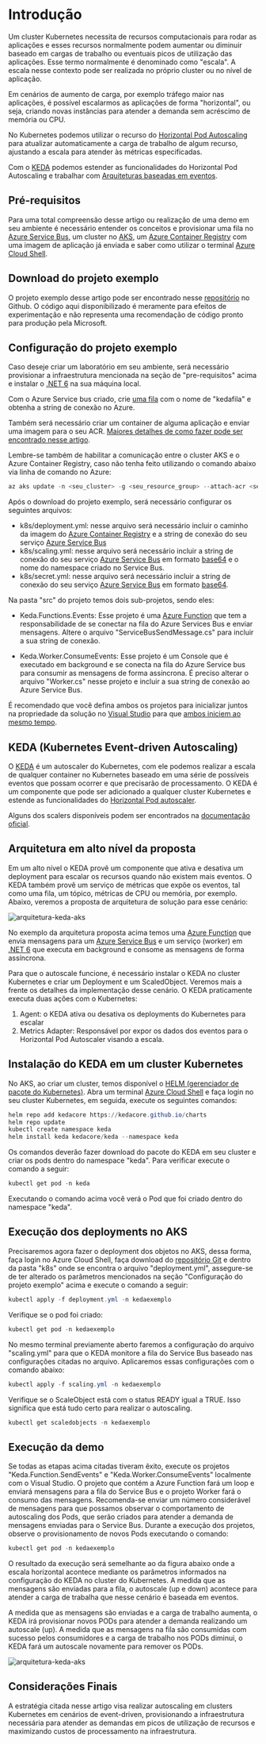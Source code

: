 # Introdução

Um cluster Kubernetes necessita de recursos computacionais para rodar as aplicações e esses recursos normalmente podem aumentar ou diminuir baseado em cargas de trabalho ou eventuais picos de utilização das aplicações. Esse termo normalmente é denominado como "escala".
A escala nesse contexto pode ser realizada no próprio cluster ou no nível de aplicação.

Em cenários de aumento de carga, por exemplo tráfego maior nas aplicações, é possível escalarmos as aplicações de forma "horizontal", ou seja, criando novas instâncias para atender a demanda sem acréscimo de memória ou CPU.

No Kubernetes podemos utilizar o recurso do [Horizontal Pod Autoscaling](https://kubernetes.io/docs/tasks/run-application/horizontal-pod-autoscale/) para atualizar automaticamente a carga de trabalho de algum recurso, ajustando a escala para atender às métricas especificadas.

Com o [KEDA](https://keda.sh/) podemos estender as funcionalidades do Horizontal Pod Autoscaling e trabalhar com [Arquiteturas baseadas em eventos](https://docs.microsoft.com/azure/architecture/guide/architecture-styles/event-driven).

## Pré-requisitos

Para uma total compreensão desse artigo ou realização de uma demo em seu ambiente é necessário entender os conceitos e provisionar uma fila no [Azure Service Bus](https://docs.microsoft.com/azure/service-bus-messaging/service-bus-messaging-overview), um cluster no [AKS](https://azure.microsoft.com/services/kubernetes-service/), um [Azure Container Registry](https://azure.microsoft.com/services/container-registry/) com uma imagem de aplicação já enviada e saber como utilizar o terminal [Azure Cloud Shell](https://docs.microsoft.com/azure/cloud-shell/overview).

## Download do projeto exemplo

O projeto exemplo desse artigo pode ser encontrado nesse [repositório](https://github.com/rcarneironet/lab_aks_keda) no Github. O código aqui disponibilizado é meramente para efeitos de experimentação e não representa uma recomendação de código pronto para produção pela Microsoft.

## Configuração do projeto exemplo

Caso deseje criar um laboratório em seu ambiente, será necessário provisionar a infraestrutura mencionada na seção de "pre-requisitos" acima e instalar o [.NET 6](https://dotnet.microsoft.com/download/dotnet/6.0) na sua máquina local.

Com o Azure Service bus criado, crie [uma fila](https://docs.microsoft.com/azure/service-bus-messaging/service-bus-quickstart-portal) com o nome de "kedafila" e obtenha a string de conexão no Azure.

Também será necessário criar um container de alguma aplicação e enviar uma imagem para o seu ACR. [Maiores detalhes de como fazer pode ser encontrado nesse artigo](https://docs.microsoft.com/azure/container-registry/container-registry-get-started-docker-cli?tabs=azure-cli).

Lembre-se também de habilitar a comunicação entre o cluster AKS e o Azure Container Registry, caso não tenha feito utilizando o comando abaixo via linha de comando no Azure:

```powershell
az aks update -n <seu_cluster> -g <seu_resource_group> --attach-acr <seu_acr>
```

Após o download do projeto exemplo, será necessário configurar os seguintes arquivos:

- k8s/deployment.yml: nesse arquivo será necessário incluir o caminho da imagem do [Azure Container Registry](https://azure.microsoft.com/services/container-registry/) e a string de conexão do seu serviço [Azure Service Bus](https://docs.microsoft.com/azure/service-bus-messaging/service-bus-messaging-overview)
- k8s/scaling.yml: nesse arquivo será necessário incluir a string de conexão do seu serviço [Azure Service Bus](https://docs.microsoft.com/azure/service-bus-messaging/service-bus-messaging-overview) em formato [base64](https://wikipedia.org/wiki/Base64) e o nome do namespace criado no Service Bus.
- k8s/secret.yml: nesse arquivo será necessário incluir a string de conexão do seu serviço [Azure Service Bus](https://docs.microsoft.com/azure/service-bus-messaging/service-bus-messaging-overview) em formato [base64](https://wikipedia.org/wiki/Base64).

Na pasta "src" do projeto temos dois sub-projetos, sendo eles:

- Keda.Functions.Events: Esse projeto é uma [Azure Function](https://azure.microsoft.com/services/functions/) que tem a responsabilidade de se conectar na fila do Azure Services Bus e enviar mensagens. Altere o arquivo "ServiceBusSendMessage.cs" para incluir a sua string de conexão.

- Keda.Worker.ConsumeEvents: Esse projeto é um Console que é executado em background e se conecta na fila do Azure Service bus para consumir as mensagens de forma assíncrona. É preciso alterar o arquivo "Worker.cs" nesse projeto e incluir a sua string de conexão ao Azure Service Bus.

É recomendado que você defina ambos os projetos para inicializar juntos na propriedade da solução no [Visual Studio](https://visualstudio.microsoft.com/vs/) para que [ambos iniciem ao mesmo tempo](https://docs.microsoft.com/visualstudio/ide/how-to-set-multiple-startup-projects?view=vs-2022).

## KEDA (Kubernetes Event-driven Autoscaling)

O [KEDA](https://keda.sh/) é um autoscaler do Kubernetes, com ele podemos realizar a escala de qualquer container no Kubernetes baseado em uma série de possíveis eventos que possam ocorrer e que precisarão de processamento. O KEDA é um componente que pode ser adicionado a qualquer cluster Kubernetes e  estende as funcionalidades do [Horizontal Pod autoscaler](https://kubernetes.io/docs/tasks/run-application/horizontal-pod-autoscale/).

Alguns dos scalers disponíveis podem ser encontrados na [documentação oficial](https://keda.sh/docs/2.7/scalers/).

## Arquitetura em alto nível da proposta

Em um alto nível o KEDA provê um componente que ativa e desativa um deployment para escalar os recursos quando não existem mais eventos. O KEDA também provê um serviço de métricas que expõe os eventos, tal como uma fila, um tópico, métricas de CPU ou memória, por exemplo. Abaixo, veremos a proposta de arquitetura de solução para esse cenário:

![arquitetura-keda-aks](highlevel-architecture.png)

No exemplo da arquitetura proposta acima temos uma [Azure Function](https://docs.microsoft.com/azure/azure-functions/) que envia mensagens para um [Azure Service Bus](https://docs.microsoft.com/azure/service-bus-messaging/service-bus-messaging-overview) e um serviço (worker) em [.NET 6](https://dotnet.microsoft.com/download/dotnet/6.0) que executa em background e consome as mensagens de forma assíncrona.

Para que o autoscale funcione, é necessário instalar o KEDA no cluster Kubernetes e criar um Deployment e um ScaledObject. Veremos mais a frente os detalhes da implementação desse cenário. O KEDA praticamente executa duas ações com o Kubernetes:

1. Agent: o KEDA ativa ou desativa os deployments do Kubernetes para escalar
2. Metrics Adapter: Responsável por expor os dados dos eventos para o Horizontal Pod Autoscaler visando a escala.

## Instalação do KEDA em um cluster Kubernetes

No AKS, ao criar um cluster, temos disponível o [HELM (gerenciador de pacote do Kubernetes)](https://helm.sh/). Abra um terminal [Azure Cloud Shell](https://docs.microsoft.com/azure/cloud-shell/overview) e faça login no seu cluster Kubernetes, em seguida, execute os seguintes comandos:

```powershell
helm repo add kedacore https://kedacore.github.io/charts
helm repo update
kubectl create namespace keda
helm install keda kedacore/keda --namespace keda
```

Os comandos deverão fazer download do pacote do KEDA em seu cluster e criar os pods dentro do namespace "keda". Para verificar execute o comando a seguir:

```powershell
kubectl get pod -n keda
```

Executando o comando acima você verá o Pod que foi criado dentro do namespace "keda".

## Execução dos deployments no AKS

Precisaremos agora fazer o deployment dos objetos no AKS, dessa forma, faça login no Azure Cloud Shell, faça download do [repositório Git](https://github.com/rcarneironet/lab_aks_keda) e dentro da pasta "k8s" onde se encontra o arquivo "deployment.yml", assegure-se de ter alterado os parâmetros mencionados na seção "Configuração do projeto exemplo" acima e execute o comando a seguir:

```powershell
kubectl apply -f deployment.yml -n kedaexemplo
```

Verifique se o pod foi criado:

```powershell
kubectl get pod -n kedaexemplo
```

No mesmo terminal previamente aberto faremos a configuração do arquivo "scaling.yml" para que o KEDA monitore a fila do Service Bus baseado nas configurações citadas no arquivo. Aplicaremos essas configurações com o comando abaixo:

```powershell
kubectl apply -f scaling.yml -n kedaexemplo
```

Verifique se o ScaleObject está com o status READY igual a TRUE. Isso significa que está tudo certo para realizar o autoscaling.

```powershell
kubectl get scaledobjects -n kedaexemplo
```

## Execução da demo

Se todas as etapas acima citadas tiveram êxito, execute os projetos "Keda.Function.SendEvents" e "Keda.Worker.ConsumeEvents" localmente com o Visual Studio. O projeto que contém a Azure Function fará um loop e enviará mensagens para a fila do Service Bus e o projeto Worker fará o consumo das mensagens. Recomenda-se enviar um número considerável de mensagens para que possamos observar o comportamento de autoscaling dos Pods, que serão criados para atender a demanda de mensagens enviadas para o Service Bus. Durante a execução dos projetos, observe o provisionamento de novos Pods executando o comando:

```powershell
kubectl get pod -n kedaexemplo
```

O resultado da execução será semelhante ao da figura abaixo onde a escala horizontal acontece mediante os parâmetros informados na configuração do KEDA no cluster do Kubernetes. A medida que as mensagens são enviadas para a fila, o autoscale (up e down) acontece para atender a carga de trabalha que nesse cenário é baseada em eventos.

A medida que as mensagens são enviadas e a carga de trabalho aumenta, o KEDA irá provisionar novos PODs para atender a demanda realizando um autoscale (up). A medida que as mensagens na fila são consumidas com sucesso pelos consumidores e a carga de trabalho nos PODs diminui, o KEDA fará um autoscale novamente para remover os PODs.

![arquitetura-keda-aks](resultado.png)

## Considerações Finais

A estratégia citada nesse artigo visa realizar autoscaling em clusters Kubernetes em cenários de event-driven, provisionando a infraestrutura necessária para atender as demandas em picos de utilização de recursos e maximizando custos de processamento na infraestrutura.
